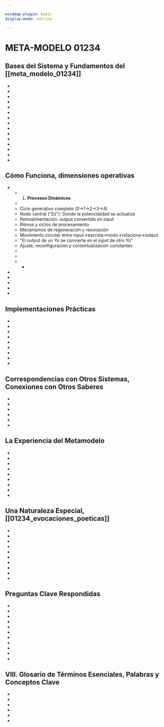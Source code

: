 ```yaml
---

mindmap-plugin: basic
display-mode: outline

---
```


# META-MODELO 01234

## Bases del Sistema y Fundamentos del [[meta_modelo_01234]]
-
-
-
-
-
-
-
-
-
-
-
-
-
-
-

## Cómo Funciona, dimensiones operativas
-
    - 1. **Procesos Dinámicos**
    -
    - Ciclo generativo completo (0→1→2→3→4)
    - Nodo central ("Es"): Donde la potencialidad se actualiza
    - Retroalimentación: output convertido en input
    - Ritmos y ciclos de procesamiento
    - Mecanismos de regeneración y renovación
    - Movimiento circular entre input→escruta→nodo→relaciona→output
    - "El output de un Yo se convierte en el input de otro Yo"
    - Ajuste, reconfiguración y contextualización constantes
    - 
    - 
    - -
-
-
-
-
-

## Implementaciones Prácticas
-
-
-
-
-
-
-
-
-

## Correspondencias con Otros Sistemas, Conexiones con Otros Saberes
-
-
-
-
-
-

## La Experiencia del Metamodelo
-
-
-
-
-
-
-
-
-

## Una Naturaleza Especial, [[01234_evocaciones_poeticas]]
-
-
-
-
-
-
-
-
-
-

## Preguntas Clave Respondidas
-
-
-
-
-
-
-
-
-
-
-

## VIII. Glosario de Términos Esenciales, Palabras y Conceptos Clave
-
-
-
-
-
-